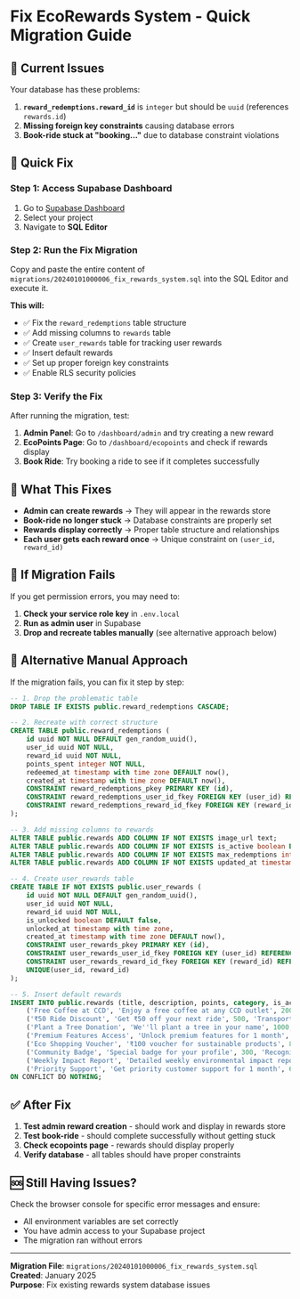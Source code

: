 # Fix EcoRewards System - Quick Migration Guide

## 🚨 Current Issues

Your database has these problems:
1. **`reward_redemptions.reward_id`** is `integer` but should be `uuid` (references `rewards.id`)
2. **Missing foreign key constraints** causing database errors
3. **Book-ride stuck at "booking..."** due to database constraint violations

## 🔧 Quick Fix

### Step 1: Access Supabase Dashboard
1. Go to [Supabase Dashboard](https://supabase.com/dashboard)
2. Select your project
3. Navigate to **SQL Editor**

### Step 2: Run the Fix Migration
Copy and paste the entire content of `migrations/20240101000006_fix_rewards_system.sql` into the SQL Editor and execute it.

**This will:**
- ✅ Fix the `reward_redemptions` table structure
- ✅ Add missing columns to `rewards` table
- ✅ Create `user_rewards` table for tracking user rewards
- ✅ Insert default rewards
- ✅ Set up proper foreign key constraints
- ✅ Enable RLS security policies

### Step 3: Verify the Fix
After running the migration, test:

1. **Admin Panel**: Go to `/dashboard/admin` and try creating a new reward
2. **EcoPoints Page**: Go to `/dashboard/ecopoints` and check if rewards display
3. **Book Ride**: Try booking a ride to see if it completes successfully

## 🎯 What This Fixes

- **Admin can create rewards** → They will appear in the rewards store
- **Book-ride no longer stuck** → Database constraints are properly set
- **Rewards display correctly** → Proper table structure and relationships
- **Each user gets each reward once** → Unique constraint on `(user_id, reward_id)`

## 🚨 If Migration Fails

If you get permission errors, you may need to:

1. **Check your service role key** in `.env.local`
2. **Run as admin user** in Supabase
3. **Drop and recreate tables manually** (see alternative approach below)

## 🔄 Alternative Manual Approach

If the migration fails, you can fix it step by step:

```sql
-- 1. Drop the problematic table
DROP TABLE IF EXISTS public.reward_redemptions CASCADE;

-- 2. Recreate with correct structure
CREATE TABLE public.reward_redemptions (
    id uuid NOT NULL DEFAULT gen_random_uuid(),
    user_id uuid NOT NULL,
    reward_id uuid NOT NULL,
    points_spent integer NOT NULL,
    redeemed_at timestamp with time zone DEFAULT now(),
    created_at timestamp with time zone DEFAULT now(),
    CONSTRAINT reward_redemptions_pkey PRIMARY KEY (id),
    CONSTRAINT reward_redemptions_user_id_fkey FOREIGN KEY (user_id) REFERENCES auth.users(id) ON DELETE CASCADE,
    CONSTRAINT reward_redemptions_reward_id_fkey FOREIGN KEY (reward_id) REFERENCES public.rewards(id) ON DELETE CASCADE
);

-- 3. Add missing columns to rewards
ALTER TABLE public.rewards ADD COLUMN IF NOT EXISTS image_url text;
ALTER TABLE public.rewards ADD COLUMN IF NOT EXISTS is_active boolean DEFAULT true;
ALTER TABLE public.rewards ADD COLUMN IF NOT EXISTS max_redemptions integer DEFAULT -1;
ALTER TABLE public.rewards ADD COLUMN IF NOT EXISTS updated_at timestamp with time zone DEFAULT now();

-- 4. Create user_rewards table
CREATE TABLE IF NOT EXISTS public.user_rewards (
    id uuid NOT NULL DEFAULT gen_random_uuid(),
    user_id uuid NOT NULL,
    reward_id uuid NOT NULL,
    is_unlocked boolean DEFAULT false,
    unlocked_at timestamp with time zone,
    created_at timestamp with time zone DEFAULT now(),
    CONSTRAINT user_rewards_pkey PRIMARY KEY (id),
    CONSTRAINT user_rewards_user_id_fkey FOREIGN KEY (user_id) REFERENCES auth.users(id) ON DELETE CASCADE,
    CONSTRAINT user_rewards_reward_id_fkey FOREIGN KEY (reward_id) REFERENCES public.rewards(id) ON DELETE CASCADE,
    UNIQUE(user_id, reward_id)
);

-- 5. Insert default rewards
INSERT INTO public.rewards (title, description, points, category, is_active) VALUES
    ('Free Coffee at CCD', 'Enjoy a free coffee at any CCD outlet', 200, 'Food & Beverage', true),
    ('₹50 Ride Discount', 'Get ₹50 off your next ride', 500, 'Transport', true),
    ('Plant a Tree Donation', 'We''ll plant a tree in your name', 1000, 'Environment', true),
    ('Premium Features Access', 'Unlock premium features for 1 month', 1500, 'Premium', true),
    ('Eco Shopping Voucher', '₹100 voucher for sustainable products', 800, 'Shopping', true),
    ('Community Badge', 'Special badge for your profile', 300, 'Recognition', true),
    ('Weekly Impact Report', 'Detailed weekly environmental impact report', 400, 'Insights', true),
    ('Priority Support', 'Get priority customer support for 1 month', 600, 'Support', true)
ON CONFLICT DO NOTHING;
```

## ✅ After Fix

1. **Test admin reward creation** - should work and display in rewards store
2. **Test book-ride** - should complete successfully without getting stuck
3. **Check ecopoints page** - rewards should display properly
4. **Verify database** - all tables should have proper constraints

## 🆘 Still Having Issues?

Check the browser console for specific error messages and ensure:
- All environment variables are set correctly
- You have admin access to your Supabase project
- The migration ran without errors

---

**Migration File**: `migrations/20240101000006_fix_rewards_system.sql`  
**Created**: January 2025  
**Purpose**: Fix existing rewards system database issues
